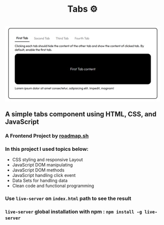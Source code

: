 <h1 align="center"> Tabs ⚙️<h1>
<p align="center">
<img align="center" width="720px" src="./img/banner.png" alt="Banner Image">
</p>

## A simple tabs component using HTML, CSS, and JavaScript

### A Frontend Project by [roadmap.sh](https://roadmap.sh/frontend/projects)

### In this project I used topics below:

-   CSS styling and responsive Layout
-   JavaScript DOM manipulating
-   JavaScript DOM methods
-   JavaScript handling click event
-   Data Sets for handling data
-   Clean code and functional programming

### Use `live-server` on `index.html` path to see the result

### `live-server` global installation with npm : `npm install -g live-server`
